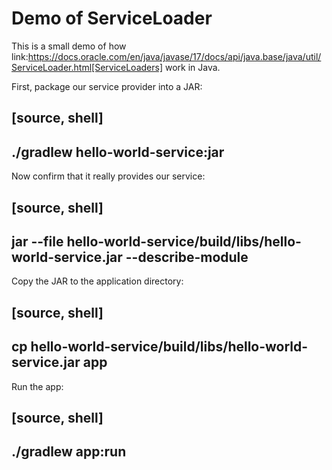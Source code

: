 # Demo of ServiceLoader

This is a small demo of how
link:https://docs.oracle.com/en/java/javase/17/docs/api/java.base/java/util/ServiceLoader.html[ServiceLoaders]
work in Java.

First, package our service provider into a JAR:

[source, shell]
----
./gradlew hello-world-service:jar
----

Now confirm that it really provides our service:

[source, shell]
----
jar --file hello-world-service/build/libs/hello-world-service.jar --describe-module
----

Copy the JAR to the application directory:

[source, shell]
----
cp hello-world-service/build/libs/hello-world-service.jar app
----

Run the app:

[source, shell]
----
./gradlew app:run
----
